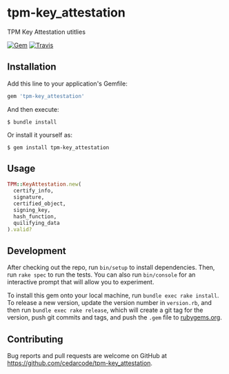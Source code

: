# tpm-key_attestation

TPM Key Attestation utitlies

[![Gem](https://img.shields.io/gem/v/tpm-key_attestation.svg?style=flat-square)](https://rubygems.org/gems/tpm-key_attestation)
[![Travis](https://img.shields.io/travis/cedarcode/tpm-key_attestation.svg?style=flat-square)](https://travis-ci.org/cedarcode/tpm-key_attestation)

## Installation

Add this line to your application's Gemfile:

```ruby
gem 'tpm-key_attestation'
```

And then execute:

    $ bundle install

Or install it yourself as:

    $ gem install tpm-key_attestation

## Usage

```ruby
TPM::KeyAttestation.new(
  certify_info,
  signature,
  certified_object,
  signing_key,
  hash_function,
  quilifying_data
).valid?
```

## Development

After checking out the repo, run `bin/setup` to install dependencies. Then, run `rake spec` to run the tests. You can also run `bin/console` for an interactive prompt that will allow you to experiment.

To install this gem onto your local machine, run `bundle exec rake install`. To release a new version, update the version number in `version.rb`, and then run `bundle exec rake release`, which will create a git tag for the version, push git commits and tags, and push the `.gem` file to [rubygems.org](https://rubygems.org).

## Contributing

Bug reports and pull requests are welcome on GitHub at https://github.com/cedarcode/tpm-key_attestation.

